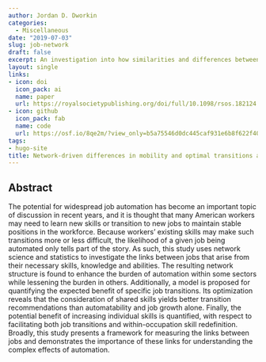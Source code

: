 ```yaml
---
author: Jordan D. Dworkin
categories:
  - Miscellaneous
date: "2019-07-03"
slug: job-network
draft: false
excerpt: An investigation into how similarities and differences between occupations change the burden of automation across the job network.<br><span style="font-size:.9em">{*Royal Society Open Science*, 2019}</span>
layout: single
links:
- icon: doi
  icon_pack: ai
  name: paper
  url: https://royalsocietypublishing.org/doi/full/10.1098/rsos.182124
- icon: github
  icon_pack: fab
  name: code
  url: https://osf.io/8qe2m/?view_only=b5a75546d0dc445caf931e6b8f622f40
tags:
- hugo-site
title: Network-driven differences in mobility and optimal transitions among automatable jobs
---
```


## Abstract

The potential for widespread job automation has become an important topic of discussion in recent years, and it is thought that many American workers may need to learn new skills or transition to new jobs to maintain stable positions in the workforce. Because workers’ existing skills may make such transitions more or less difficult, the likelihood of a given job being automated only tells part of the story. As such, this study uses network science and statistics to investigate the links between jobs that arise from their necessary skills, knowledge and abilities. The resulting network structure is found to enhance the burden of automation within some sectors while lessening the burden in others. Additionally, a model is proposed for quantifying the expected benefit of specific job transitions. Its optimization reveals that the consideration of shared skills yields better transition recommendations than automatability and job growth alone. Finally, the potential benefit of increasing individual skills is quantified, with respect to facilitating both job transitions and within-occupation skill redefinition. Broadly, this study presents a framework for measuring the links between jobs and demonstrates the importance of these links for understanding the complex effects of automation.
